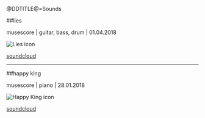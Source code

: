 @DDTITLE@=Sounds

##lies

musescore | guitar, bass, drum | 01.04.2018

<img id="icon" src="@ROOT@/images/icon_sounds_lies.png" alt="Lies icon"/>

<a class="button" href="https://soundcloud.com/tom-tsagk/lies">soundcloud</a>

---

##happy king

musescore | piano | 28.01.2018

<img id="icon" src="@ROOT@/images/icon_sounds_happy-king.png" alt="Happy King icon"/>

<a class="button" href="https://soundcloud.com/tom-tsagk/happy-king">soundcloud</a>
